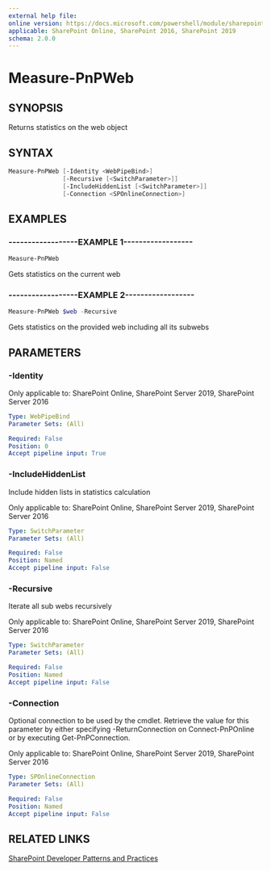 ```yaml
---
external help file:
online version: https://docs.microsoft.com/powershell/module/sharepoint-pnp/measure-pnpweb
applicable: SharePoint Online, SharePoint 2016, SharePoint 2019
schema: 2.0.0
---
```


# Measure-PnPWeb

## SYNOPSIS
Returns statistics on the web object

## SYNTAX 

```powershell
Measure-PnPWeb [-Identity <WebPipeBind>]
               [-Recursive [<SwitchParameter>]]
               [-IncludeHiddenList [<SwitchParameter>]]
               [-Connection <SPOnlineConnection>]
```

## EXAMPLES

### ------------------EXAMPLE 1------------------
```powershell
Measure-PnPWeb
```

Gets statistics on the current web

### ------------------EXAMPLE 2------------------
```powershell
Measure-PnPWeb $web -Recursive
```

Gets statistics on the provided web including all its subwebs

## PARAMETERS

### -Identity


Only applicable to: SharePoint Online, SharePoint Server 2019, SharePoint Server 2016

```yaml
Type: WebPipeBind
Parameter Sets: (All)

Required: False
Position: 0
Accept pipeline input: True
```

### -IncludeHiddenList
Include hidden lists in statistics calculation

Only applicable to: SharePoint Online, SharePoint Server 2019, SharePoint Server 2016

```yaml
Type: SwitchParameter
Parameter Sets: (All)

Required: False
Position: Named
Accept pipeline input: False
```

### -Recursive
Iterate all sub webs recursively

Only applicable to: SharePoint Online, SharePoint Server 2019, SharePoint Server 2016

```yaml
Type: SwitchParameter
Parameter Sets: (All)

Required: False
Position: Named
Accept pipeline input: False
```

### -Connection
Optional connection to be used by the cmdlet. Retrieve the value for this parameter by either specifying -ReturnConnection on Connect-PnPOnline or by executing Get-PnPConnection.

Only applicable to: SharePoint Online, SharePoint Server 2019, SharePoint Server 2016

```yaml
Type: SPOnlineConnection
Parameter Sets: (All)

Required: False
Position: Named
Accept pipeline input: False
```

## RELATED LINKS

[SharePoint Developer Patterns and Practices](https://aka.ms/sppnp)